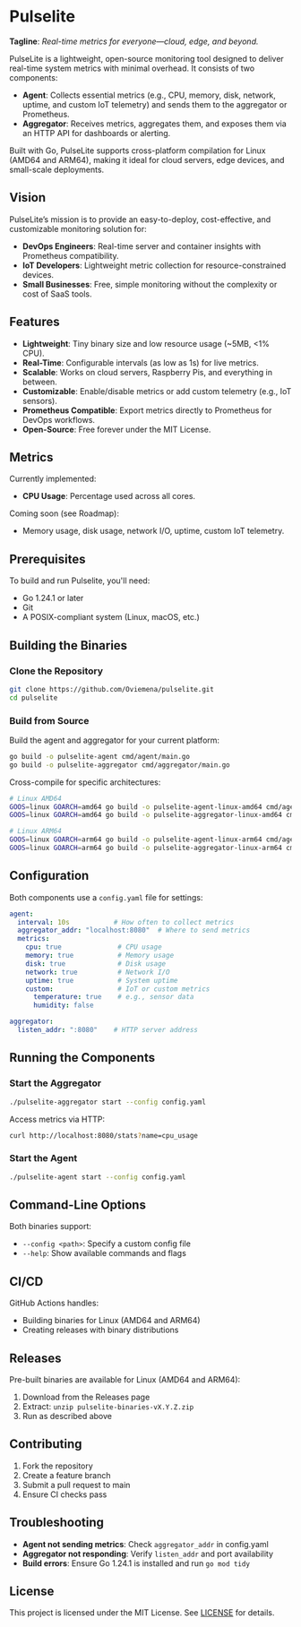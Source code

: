 # Pulselite
**Tagline**: *Real-time metrics for everyone—cloud, edge, and beyond.*

PulseLite is a lightweight, open-source monitoring tool designed to deliver real-time system metrics with minimal overhead. It consists of two components:
- **Agent**: Collects essential metrics (e.g., CPU, memory, disk, network, uptime, and custom IoT telemetry) and sends them to the aggregator or Prometheus.
- **Aggregator**: Receives metrics, aggregates them, and exposes them via an HTTP API for dashboards or alerting.

Built with Go, PulseLite supports cross-platform compilation for Linux (AMD64 and ARM64), making it ideal for cloud servers, edge devices, and small-scale deployments.

## Vision
PulseLite’s mission is to provide an easy-to-deploy, cost-effective, and customizable monitoring solution for:
- **DevOps Engineers**: Real-time server and container insights with Prometheus compatibility.
- **IoT Developers**: Lightweight metric collection for resource-constrained devices.
- **Small Businesses**: Free, simple monitoring without the complexity or cost of SaaS tools.

## Features
- **Lightweight**: Tiny binary size and low resource usage (~5MB, <1% CPU).
- **Real-Time**: Configurable intervals (as low as 1s) for live metrics.
- **Scalable**: Works on cloud servers, Raspberry Pis, and everything in between.
- **Customizable**: Enable/disable metrics or add custom telemetry (e.g., IoT sensors).
- **Prometheus Compatible**: Export metrics directly to Prometheus for DevOps workflows.
- **Open-Source**: Free forever under the MIT License.

## Metrics
Currently implemented:
- **CPU Usage**: Percentage used across all cores.

Coming soon (see Roadmap):
- Memory usage, disk usage, network I/O, uptime, custom IoT telemetry.

## Prerequisites

To build and run Pulselite, you'll need:
- Go 1.24.1 or later
- Git
- A POSIX-compliant system (Linux, macOS, etc.)

## Building the Binaries

### Clone the Repository

```bash
git clone https://github.com/Oviemena/pulselite.git
cd pulselite
```

### Build from Source

Build the agent and aggregator for your current platform:

```bash
go build -o pulselite-agent cmd/agent/main.go
go build -o pulselite-aggregator cmd/aggregator/main.go
```

Cross-compile for specific architectures:

```bash
# Linux AMD64
GOOS=linux GOARCH=amd64 go build -o pulselite-agent-linux-amd64 cmd/agent/main.go
GOOS=linux GOARCH=amd64 go build -o pulselite-aggregator-linux-amd64 cmd/aggregator/main.go

# Linux ARM64
GOOS=linux GOARCH=arm64 go build -o pulselite-agent-linux-arm64 cmd/agent/main.go
GOOS=linux GOARCH=arm64 go build -o pulselite-aggregator-linux-arm64 cmd/aggregator/main.go
```

## Configuration

Both components use a `config.yaml` file for settings:

```yaml
agent:
  interval: 10s           # How often to collect metrics
  aggregator_addr: "localhost:8080"  # Where to send metrics
  metrics:
    cpu: true              # CPU usage
    memory: true           # Memory usage
    disk: true             # Disk usage
    network: true          # Network I/O
    uptime: true           # System uptime
    custom:                # IoT or custom metrics
      temperature: true    # e.g., sensor data
      humidity: false

aggregator:
  listen_addr: ":8080"    # HTTP server address
```

## Running the Components

### Start the Aggregator

```bash
./pulselite-aggregator start --config config.yaml
```

Access metrics via HTTP:
```bash
curl http://localhost:8080/stats?name=cpu_usage
```

### Start the Agent

```bash
./pulselite-agent start --config config.yaml
```

## Command-Line Options

Both binaries support:
- `--config <path>`: Specify a custom config file
- `--help`: Show available commands and flags

## CI/CD

GitHub Actions handles:
- Building binaries for Linux (AMD64 and ARM64)
- Creating releases with binary distributions

## Releases

Pre-built binaries are available for Linux (AMD64 and ARM64):
1. Download from the Releases page
2. Extract: `unzip pulselite-binaries-vX.Y.Z.zip`
3. Run as described above

## Contributing

1. Fork the repository
2. Create a feature branch
3. Submit a pull request to main
4. Ensure CI checks pass

## Troubleshooting

- **Agent not sending metrics**: Check `aggregator_addr` in config.yaml
- **Aggregator not responding**: Verify `listen_addr` and port availability
- **Build errors**: Ensure Go 1.24.1 is installed and run `go mod tidy`

## License

This project is licensed under the MIT License. See [LICENSE](LICENSE) for details.